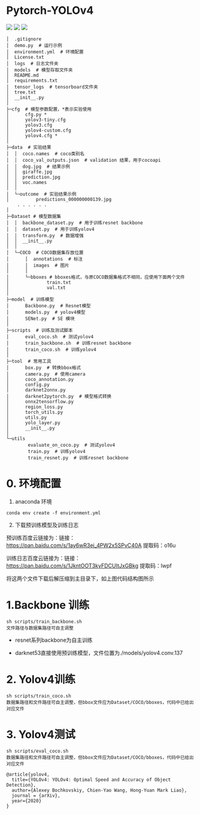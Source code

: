 # Pytorch-YOLOv4

![](https://img.shields.io/static/v1?label=python&message=3.6|3.7&color=blue)
![](https://img.shields.io/static/v1?label=pytorch&message=1.4&color=<COLOR>)
[![](https://img.shields.io/static/v1?label=license&message=Apache2&color=green)](./License.txt)

```
│  .gitignore
│  demo.py	# 运行示例
│  environment.yml  # 环境配置
│  License.txt
│  logs  # 日志文件夹
│  models  # 模型存取文件夹
│  README.md
│  requirements.txt
│  tensor_logs  # tensorboard文件夹
│  tree.txt
│  __init__.py
│  
├─cfg  # 模型参数配置，*表示实验使用
│      cfg.py *
│      yolov3-tiny.cfg
│      yolov3.cfg
│      yolov4-custom.cfg
│      yolov4.cfg *
│      
├─data  # 实验结果
│  │  coco.names  # coco类别名
│  │  coco_val_outputs.json  # validation 结果，用于cocoapi
│  │  dog.jpg  # 结果示例
│  │  giraffe.jpg
│  │  prediction.jpg
│  │  voc.names
│  │  
│  └─outcome  # 实验结果示例
│          predictions_000000000139.jpg
 	. . . . . .
│          
├─Dataset # 模型数据集
│  │  backbone_dataset.py  # 用于训练resnet backbone
│  │  dataset.py  # 用于训练yolov4
│  │  transform.py  # 数据增强
│  │  __init__.py
│  │  
│  └─COCO  # COCO数据集存放位置
│      │  annotations  # 标注
│      │  images  # 图片
│      │  
│      └─bboxes # bboxes格式，与原COCO数据集格式不相同，应使用下面两个文件
│              train.txt
│              val.txt
│              
├─model  # 训练模型
│      Backbone.py  # Resnet模型
│      models.py  # yolov4模型
│      SENet.py  # SE 模块
│      
├─scripts  # 训练及测试脚本
│      eval_coco.sh  # 测试yolov4
│      train_backbone.sh  # 训练resnet backbone
│      train_coco.sh  # 训练yolov4
│      
├─tool  # 常用工具
│      box.py  # 转换bbox格式
│      camera.py  # 使用camera
│      coco_annotation.py
│      config.py
│      darknet2onnx.py
│      darknet2pytorch.py  # 模型格式转换
│      onnx2tensorflow.py
│      region_loss.py
│      torch_utils.py
│      utils.py
│      yolo_layer.py
│      __init__.py
│      
└─utils
        evaluate_on_coco.py  # 测试yolov4
        train.py  # 训练yolov4
        train_resnet.py  # 训练resnet backbone
```



# 0. 环境配置

1. anaconda 环境

```shell
conda env create -f environment.yml
```

2. 下载预训练模型及训练日志

预训练百度云链接为：链接：https://pan.baidu.com/s/1ay6wR3ej_4PW2x5SPvC40A 
提取码：o16u

训练日志百度云链接为：链接：https://pan.baidu.com/s/1JkntOOT3kyFDCUItJxGBkg 
提取码：lwpf

将这两个文件下载后解压缩到主目录下，如上图代码结构图所示

# 1.Backbone 训练

```shell
sh scripts/train_backbone.sh
文件路径与数据集路径可自主调整
```

- resnet系列backbone为自主训练

- darknet53直接使用预训练模型，文件位置为./models/yolov4.conv.137

# 2. Yolov4训练

```shell
sh scripts/train_coco.sh
数据集路径和文件路径可自主调整，但bbox文件应为Dataset/COCO/bboxes，代码中已给出对应文件
```



# 3. Yolov4测试

```shell
sh scripts/eval_coco.sh
数据集路径和文件路径可自主调整，但bbox文件应为Dataset/COCO/bboxes，代码中已给出对应文件
```



```
@article{yolov4,
  title={YOLOv4: YOLOv4: Optimal Speed and Accuracy of Object Detection},
  author={Alexey Bochkovskiy, Chien-Yao Wang, Hong-Yuan Mark Liao},
  journal = {arXiv},
  year={2020}
}
```